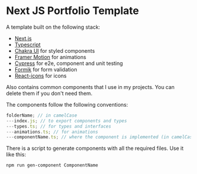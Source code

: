 # Next JS Portfolio Template

A template built on the following stack:

-   [Next.js](https://nextjs.org/)
-   [Typescript](https://www.typescriptlang.org/)
-   [Chakra UI](https://chakra-ui.com/) for styled components
-   [Framer Motion](https://framer.com/motion/) for animations
-   [Cypress](https://cypress.io/) for e2e, component and unit testing
-   [Formik](https://jaredpalmer.com/formik/) for form validation
-   [React-icons](https://react-icons.netlify.com/) for icons

Also contains common components that I use in my projects. You can delete them if you don't need them.

The components follow the following conventions:

```ts
folderName; // in camelCase
---index.js; // to export components and types
---types.ts; // for types and interfaces
---animations.ts; // for animations
---componentName.ts; // where the component is implemented (in camelCase)
```

There is a script to generate components with all the required files. Use it like this:

```bash
npm run gen-component ComponentName
```
